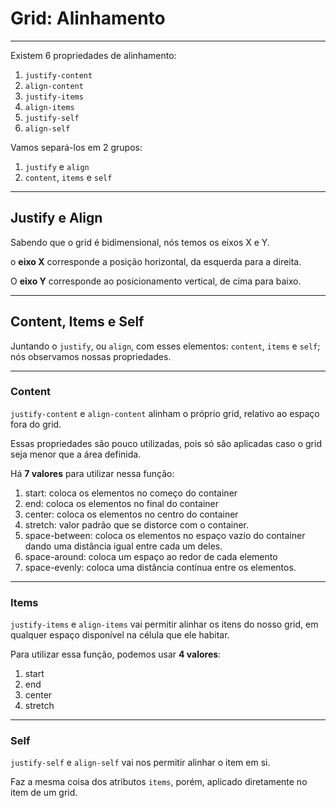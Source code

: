 # Grid: Alinhamento

---

Existem 6 propriedades de alinhamento:

1. `justify-content`
2. `align-content`
3. `justify-items`
4. `align-items`
5. `justify-self`
6. `align-self`

Vamos separá-los em 2 grupos:

1. `justify` e `align`
2. `content`, `items` e `self`


---

## Justify e Align

Sabendo que o grid é bidimensional, nós temos os eixos X e Y.

o **eixo X** corresponde a posição horizontal, da esquerda para a direita.

O **eixo Y** corresponde ao posicionamento vertical, de cima para baixo.


---

## Content, Items e Self

Juntando o `justify`, ou `align`, com esses elementos: `content`, `items` e `self`; nós observamos nossas propriedades.

---

### Content

`justify-content` e `align-content` alinham o próprio grid, relativo ao espaço fora do grid.

Essas propriedades são pouco utilizadas, pois só são aplicadas caso o grid seja menor que a área definida.

Há **7 valores** para utilizar nessa função:
1. start: coloca os elementos no começo do container
2. end: coloca os elementos no final do container
3. center: coloca os elementos no centro do container
4. stretch: valor padrão que se distorce com o container.
5. space-between: coloca os elementos no espaço vazio do container dando uma distância igual entre cada um deles.
6. space-around: coloca um espaço ao redor de cada elemento
7. space-evenly: coloca uma distância contínua entre os elementos.

---

### Items

`justify-items` e `align-items` vai permitir alinhar os itens do nosso grid, em qualquer espaço disponível na célula que ele habitar.

Para utilizar essa função, podemos usar **4 valores**:
1. start
2. end
3. center
4. stretch

---

### Self

`justify-self` e `align-self` vai nos permitir alinhar o item em si.

Faz a mesma coisa dos atributos `items`, porém, aplicado diretamente no item de um grid.